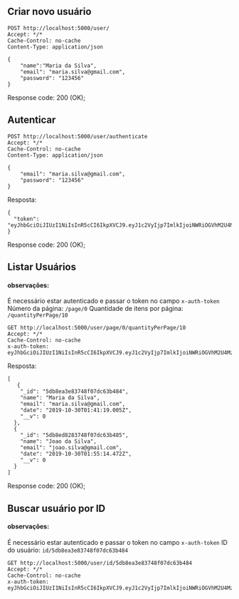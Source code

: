 ## Criar novo usuário

    POST http://localhost:5000/user/
    Accept: */*
    Cache-Control: no-cache
    Content-Type: application/json
    
    {
	    "name":"Maria da Silva",
	    "email": "maria.silva@gmail.com", 
	    "password": "123456"
    }
Response code: 200 (OK);

## Autenticar

    POST http://localhost:5000/user/authenticate
    Accept: */*
    Cache-Control: no-cache
    Content-Type: application/json
    
    {
	    "email": "maria.silva@gmail.com", 
	    "password": "123456"
    }
Resposta:

    {
      "token": "eyJhbGciOiJIUzI1NiIsInR5cCI6IkpXVCJ9.eyJ1c2VyIjp7ImlkIjoiNWRiOGVhM2U4Mzc0OGYwN2RjNjNiNDg0In0sImlhdCI6MTU3MjQwMDc3MiwiZXhwIjoxNTcyNDg3MTcyfQ.GLoFIig5roxsY6Vwd_ZdQPOwzIxSWupTkfjhuF7D1yM"
    }
Response code: 200 (OK);

## Listar Usuários

#### observações:
É necessário estar autenticado e passar o token no campo `x-auth-token`
Número da página: `/page/0`
Quantidade de itens por página: `/quantityPerPage/10`

    GET http://localhost:5000/user/page/0/quantityPerPage/10  
    Accept: */*  
    Cache-Control: no-cache  
    x-auth-token: eyJhbGciOiJIUzI1NiIsInR5cCI6IkpXVCJ9.eyJ1c2VyIjp7ImlkIjoiNWRiOGVhM2U4Mzc0OGYwN2RjNjNiNDg0In0sImlhdCI6MTU3MjQwMDc3MiwiZXhwIjoxNTcyNDg3MTcyfQ.GLoFIig5roxsY6Vwd_ZdQPOwzIxSWupTkfjhuF7D1yM

Resposta:

    [
       {
        "_id": "5db8ea3e83748f07dc63b484",
        "name": "Maria da Silva",
        "email": "maria.silva@gmail.com",
        "date": "2019-10-30T01:41:19.005Z",
        "__v": 0
      },
      {
        "_id": "5db8ed8283748f07dc63b485",
        "name": "Joao da Silva",
        "email": "joao.silva@gmail.com",
        "date": "2019-10-30T01:55:14.472Z",
        "__v": 0
      }
    ]
Response code: 200 (OK);

## Buscar usuário por ID
#### observações:

É necessário estar autenticado e passar o token no campo  `x-auth-token`
ID do usuário: `id/5db8ea3e83748f07dc63b484`

    GET http://localhost:5000/user/id/5db8ea3e83748f07dc63b484  
    Accept: */*  
    Cache-Control: no-cache  
    x-auth-token: eyJhbGciOiJIUzI1NiIsInR5cCI6IkpXVCJ9.eyJ1c2VyIjp7ImlkIjoiNWRiOGVhM2U4Mzc0OGYwN2RjNjNiNDg0In0sImlhdCI6MTU3MjQwMDc3MiwiZXhwIjoxNTcyNDg3MTcyfQ.GLoFIig5roxsY6Vwd_ZdQPOwzIxSWupTkfjhuF7D1y
